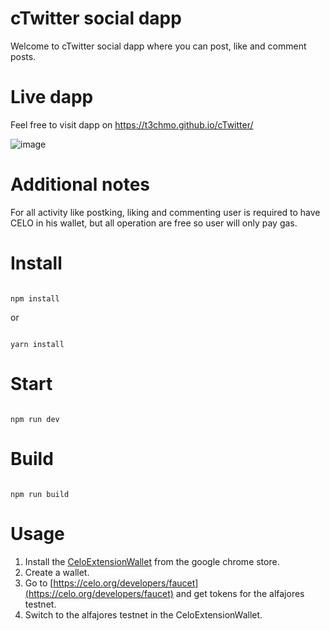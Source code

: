 # cTwitter social dapp
Welcome to cTwitter social dapp where you can post, like and comment posts. 

# Live dapp
Feel free to visit dapp on
https://t3chmo.github.io/cTwitter/

![image](https://user-images.githubusercontent.com/38141864/136324220-d46378f7-f86f-48d3-81cf-928f89ee75ab.png)

# Additional notes
For all activity like postking, liking and commenting user is required to have CELO in his wallet, but all operation are free so user will only pay gas.


# Install

```

npm install

```

or 

```

yarn install

```

# Start

```

npm run dev

```

# Build

```

npm run build

```
# Usage
1. Install the [CeloExtensionWallet](https://chrome.google.com/webstore/detail/celoextensionwallet/kkilomkmpmkbdnfelcpgckmpcaemjcdh?hl=en) from the google chrome store.
2. Create a wallet.
3. Go to [https://celo.org/developers/faucet](https://celo.org/developers/faucet) and get tokens for the alfajores testnet.
4. Switch to the alfajores testnet in the CeloExtensionWallet.
